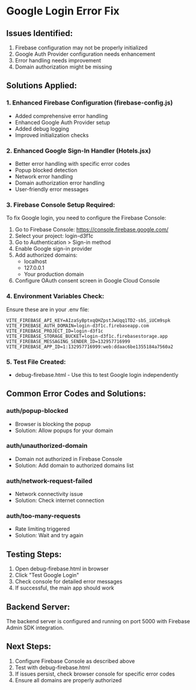 # Google Login Error Fix

## Issues Identified:
1. Firebase configuration may not be properly initialized
2. Google Auth Provider configuration needs enhancement
3. Error handling needs improvement
4. Domain authorization might be missing

## Solutions Applied:

### 1. Enhanced Firebase Configuration (firebase-config.js)
- Added comprehensive error handling
- Enhanced Google Auth Provider setup
- Added debug logging
- Improved initialization checks

### 2. Enhanced Google Sign-In Handler (Hotels.jsx)
- Better error handling with specific error codes
- Popup blocked detection
- Network error handling
- Domain authorization error handling
- User-friendly error messages

### 3. Firebase Console Setup Required:
To fix Google login, you need to configure the Firebase Console:

1. Go to Firebase Console: https://console.firebase.google.com/
2. Select your project: login-d3f1c
3. Go to Authentication > Sign-in method
4. Enable Google sign-in provider
5. Add authorized domains:
   - localhost
   - 127.0.0.1
   - Your production domain
6. Configure OAuth consent screen in Google Cloud Console

### 4. Environment Variables Check:
Ensure these are in your .env file:
```
VITE_FIREBASE_API_KEY=AIzaSyBptxqQHZpstJwUqq1TD2-sbS_iUCm9spk
VITE_FIREBASE_AUTH_DOMAIN=login-d3f1c.firebaseapp.com
VITE_FIREBASE_PROJECT_ID=login-d3f1c
VITE_FIREBASE_STORAGE_BUCKET=login-d3f1c.firebasestorage.app
VITE_FIREBASE_MESSAGING_SENDER_ID=132957716999
VITE_FIREBASE_APP_ID=1:132957716999:web:ddaac6be1355184a7560a2
```

### 5. Test File Created:
- debug-firebase.html - Use this to test Google login independently

## Common Error Codes and Solutions:

### auth/popup-blocked
- Browser is blocking the popup
- Solution: Allow popups for your domain

### auth/unauthorized-domain
- Domain not authorized in Firebase Console
- Solution: Add domain to authorized domains list

### auth/network-request-failed
- Network connectivity issue
- Solution: Check internet connection

### auth/too-many-requests
- Rate limiting triggered
- Solution: Wait and try again

## Testing Steps:
1. Open debug-firebase.html in browser
2. Click "Test Google Login"
3. Check console for detailed error messages
4. If successful, the main app should work

## Backend Server:
The backend server is configured and running on port 5000 with Firebase Admin SDK integration.

## Next Steps:
1. Configure Firebase Console as described above
2. Test with debug-firebase.html
3. If issues persist, check browser console for specific error codes
4. Ensure all domains are properly authorized